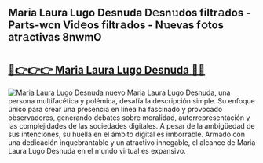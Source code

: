 ## Maria Laura Lugo Desnuda D𝚎sn𝚞dos filtr𝚊dos - Parts-wcn Vid𝚎os filtr𝚊dos - N𝚞evas f𝚘tos atr𝚊ctivas 8nwmO

# <h2><a href="http://mb3s9d.tromn.icu/?c=Maria+Laura+Lugo+Desnuda">🔗👉👉👉 Maria Laura Lugo Desnuda 🔗🔗</a></h2>

[![Maria Laura Lugo Desnuda nuevo](https://i.imgur.com/pEAQMta.gif)](http://mb3s9d.tromn.icu/?c=Maria+Laura+Lugo+Desnuda)
Maria Laura Lugo Desnuda, una persona multifacética y polémica, desafía la descripción simple. Su enfoque único para crear una presencia en línea ha fascinado y provocado observadores, generando debates sobre moralidad, autorrepresentación y las complejidades de las sociedades digitales. A pesar de la ambigüedad de sus intenciones, su huella en el ámbito digital es imborrable. Armado con una dedicación inquebrantable y un atractivo innegable, el alcance de Maria Laura Lugo Desnuda en el mundo virtual es expansivo.
